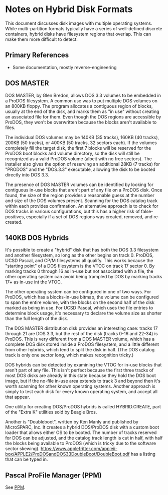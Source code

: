 ﻿# Notes on Hybrid Disk Formats #

This document discusses disk images with multiple operating systems.  While multi-partition
formats typically have a series of well-defined discrete containers, hybrid disks have filesystem
regions that overlap.  This can make them more difficult to detect.

## Primary References ##

- Some documentation, mostly reverse-engineering

## DOS MASTER ##

DOS MASTER, by Glen Bredon, allows DOS 3.3 volumes to be embedded in a ProDOS filesystem.  A
common use was to put multiple DOS volumes on an 800KB floppy.  The program allocates a
contiguous region of blocks, usually at the end of the disk, and marks them as "in use" without
creating an associated file for them.  Even though the DOS regions are accessible by ProDOS,
they won't be overwritten because the blocks aren't available to files.

The individual DOS volumes may be 140KB (35 tracks), 160KB (40 tracks), 200KB (50 tracks), or
400KB (50 tracks, 32 sectors each).  If the volumes completely fill the target disk, the first
7 blocks will be reserved for the ProDOS boot blocks and volume directory, so the disk will
still be recognized as a valid ProDOS volume (albeit with no free sectors).  The installer
also gives the option of reserving an additional 28KB (7 tracks) for "PRODOS" and the "DOS.3.3"
executable, allowing the disk to be booted directly into DOS 3.3.

The presence of DOS MASTER volumes can be identified by looking for contiguous in-use blocks that
aren't part of any file on a ProDOS disk.  Once found, the size of the region provides a
reasonable guess at the number and size of the DOS volumes present.  Scanning for the DOS
catalog track within each provides confirmation.  An alternative approach is to check for DOS
tracks in various configurations, but this has a higher risk of false-positives, especially if
a set of DOS regions was created, removed, and re-created.

## 140KB DOS Hybrids ##

It's possible to create a "hybrid" disk that has both the DOS 3.3 filesystem and another
filesystem, so long as the other begins on track 0.  ProDOS, UCSD Pascal, and CP/M filesystems
all qualify.  This works because the "starting point" of a DOS filesystem is the VTOC on
track 17 sector 0.  By marking tracks 0 through 16 as in-use but not associated with a file,
the other operating system can avoid being trampled by DOS by marking tracks 17+ as in-use int
the VTOC.

The other operating system can be configured in one of two ways.  For ProDOS, which has a
blocks-in-use bitmap, the volume can be configured to span the entire volume, with the blocks
on the second half of the disk marked as being in use.  For UCSD Pascal, which uses the file
entries to determine block usage, it's necessary to declare the volume size as shorter than
the full length of the disk.

The DOS MASTER distribution disk provides an interesting case: tracks 17 through 21 are DOS 3.3,
but the rest of the disk (tracks 0-16 and 22-34) is ProDOS.  This is very different from a
DOS MASTER volume, which has a complete DOS disk stored inside a ProDOS filesystem, and a little
different from other hybrids, which tend to split the disk in half.  (The DOS catalog track is
only one sector long, which makes recognition tricky.)

DOS hybrids can be detected by examining the VTOC for in-use blocks that aren't part of any file.
This isn't perfect because the first three tracks of most DOS disks are already in this state
because they hold the DOS boot image, but if the no-file in-use area extends to track 3 and beyond
then it's worth scanning for other known operating systems.  Another approach is simply to test
each disk for every known operating system, and accept all that appear.

One utility for creating DOS/ProDOS hybrids is called HYBRID.CREATE, part of the "Extra K"
utilities sold by Beagle Bros.

Another is "Doubleboot", written by Ken Manly and published by MicroSPARC, Inc.  It creates a
hybrid DOS/ProDOS disk with a custom boot loader that allows either OS to be booted.  The number
of tracks reserved for DOS can be adjusted, and the catalog track length is cut in half, with
half the blocks being available to ProDOS (which is tricky due to the software sector skewing).
https://www.applefritter.com/appleii-box/APPLE2/ProDOSandDOS33DoubleBoot/DoubleBoot.pdf has a
listing that can be typed in.

## Pascal ProFile Manager (PPM) ##

See [PPM](../Multi/PPM-notes.md).
